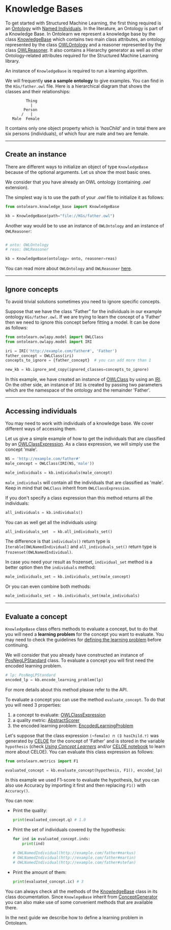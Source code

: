 # Knowledge Bases

To get started with Structured Machine Learning, the first thing
required is an [Ontology](https://www.w3.org/TR/owl2-overview/) with
[Named Individuals](https://www.w3.org/TR/owl-syntax/#Named_Individuals).
In the literature, an Ontology is part of a
Knowledge Base. In Ontolearn we represent a knowledge base 
by the class [KnowledgeBase](ontolearn.knowledge_base.KnowledgeBase) which contains two main class attributes, 
an ontology represented by the class [OWLOntology](owlapy.model.OWLOntology) and a reasoner represented by the class [OWLReasoner](owlapy.model.OWLReasoner).
It also contains a Hierarchy generator as well as other Ontology-related attributes required for the Structured Machine Learning library.

An instance of `KnowledgeBase` is required to run a learning
algorithm.

We will frequently **use a sample ontology** to give examples. You can find in  
the `KGs/father.owl` file. Here is a hierarchical diagram that shows the classes and their
relationships:

             Thing
               |
            Person
           /   |   
       Male  Female

It contains only one object property which is _'hasChild'_ and in total there 
are six persons (individuals), of which four are male and two are female.



----------------------------------------------------------------------------

## Create an instance
There are different ways to initialize an object of type `KnowledgeBase` 
because of the optional arguments. Let us show the most basic ones.

We consider that you have already an OWL ontology (containing *.owl* extension).

The simplest way is to use the path of your _.owl_ file to initialize it as follows:

```python 
from ontolearn.knowledge_base import KnowledgeBase

kb = KnowledgeBase(path="file://KGs/father.owl")
```

Another way would be to use an instance of `OWLOntology` 
and an instance of `OWLReasoner`:
<!--pytest-codeblocks:cont-->
```python

# onto: OWLOntology
# reas: OWLReasoner

kb = KnowledgeBase(ontology= onto, reasoner=reas)
```
You can read more about `OWLOntology` and `OWLReasoner` [here](03_ontologies.md).


----------------------------------------------------------------------------

## Ignore concepts
To avoid trivial solutions sometimes you need to ignore specific concepts.

Suppose that we have the class "Father" for the individuals in 
our example ontology `KGs/father.owl`. If we are trying to learn 
the concept of a 'Father' then we need to ignore this concept
before fitting a model.
It can be done as follows:

<!--pytest-codeblocks:cont-->

```python
from ontolearn.owlapy.model import OWLClass
from ontolearn.owlapy.model import IRI

iri = IRI('http://example.com/father#', 'Father')
father_concept = OWLClass(iri)
concepts_to_ignore = {father_concept}  # you can add more than 1

new_kb = kb.ignore_and_copy(ignored_classes=concepts_to_ignore)
```
In this example, we have created an instance of [OWLClass](owlapy.model.OWLClass) by using an [IRI](owlapy.model.IRI). 
On the other side, an instance of `IRI` is created by passing two parameters which are
the namespace of the ontology and the remainder 'Father'.

----------------------------------------------------------------------------

## Accessing individuals
You may need to work with individuals of a knowledge base. 
We cover different ways of accessing them.

Let us give a  simple example of how to get the individuals that
are classified by an [OWLClassExpression](owlapy.model.OWLClassExpression). As a class expression, we will simply use the 
concept 'male'.

<!--pytest-codeblocks:cont-->
```python
NS = 'http://example.com/father#'
male_concept = OWLClass(IRI(NS,'male'))

male_individuals = kb.individuals(male_concept)
```
`male_individuals` will contain all the individuals that are classified as
'male'.
Keep in mind that `OWLClass` inherit from `OWLClassExpression`. 


If you don't specify a class expression than this method returns all the individuals:
<!--pytest-codeblocks:cont-->
```python
all_individuals = kb.individuals()
```

You can as well get all the individuals using:
<!--pytest-codeblocks:cont-->
```python
all_individuals_set  = kb.all_individuals_set()
```
The difference is that `individuals()` return type is `Iterable[OWLNamedIndividual]` 
and `all_individuals_set()` return type is `frozenset(OWLNamedIndividual)`.

In case you need your result as frozenset, `individual_set` method is a better option
then the `individuals` method:
<!--pytest-codeblocks:cont-->
```python
male_individuals_set = kb.individuals_set(male_concept)
```

Or you can even combine both methods:
<!--pytest-codeblocks:cont-->
```python
male_individuals_set = kb.individuals_set(male_individuals)
```

----------------------------------------------------------------------------

## Evaluate a concept

`KnowledgeBase` class offers methods to evaluate a concept, but to do that
you will need a **learning problem** for the concept you want to evaluate.
You may need to check the guidelines for [defining the learning problem](02_learning_problem.md)
before continuing. 

We will consider that you already have constructed an 
instance of [PosNegLPStandard](ontolearn.learning_problem.PosNegLPStandard) class. To evaluate a concept you will 
first need the encoded learning problem.
<!--pytest-codeblocks:cont-->
```python
# lp: PosNegLPStandard
encoded_lp = kb.encode_learning_problem(lp)
```
For more details about this method please refer to the API.

To evaluate a concept you can use the method `evaluate_concept`. To do that 
you will need 3 properties:

1. a concept to evaluate: [OWLClassExpression](owlapy.model.OWLClassExpression)
2. a quality metric: [AbstractScorer](ontolearn.abstracts.AbstractScorer)
3. the encoded learning problem: [EncodedLearningProblem](ontolearn.learning_problem.EncodedPosNegLPStandard)

Let's suppose that the class expression `(¬female) ⊓ (∃ hasChild.⊤)` 
was generated by [CELOE](https://ontolearn-docs-dice-group.netlify.app/usage/03_algorithm.html#)
for the concept of 'Father' and is stored in the variable `hypothesis` (check [_Using Concept Learners_](05_concept_learners.md) and/or [CELOE notebook](celoe_notebook.ipynb) 
to learn more about CELOE).
You can evaluate this class expression as follows:
<!--pytest-codeblocks:cont-->
```python
from ontolearn.metrics import F1

evaluated_concept = kb.evaluate_concept(hypothesis, F1(), encoded_lp)
```
In this example we used F1-score to evaluate the hypothesis, but you can also 
use Accuracy by importing it first and then replacing `F1()` with `Accuracy()`.

You can now:

- Print the quality:
    <!--pytest-codeblocks:cont-->
    ```python
    print(evaluated_concept.q) # 1.0
    ```

- Print the set of individuals covered by the hypothesis:
    <!--pytest-codeblocks:cont-->
    ```python
    for ind in evaluated_concept.inds:
        print(ind) 
  
    # OWLNamedIndividual(http://example.com/father#markus)
    # OWLNamedIndividual(http://example.com/father#martin)
    # OWLNamedIndividual(http://example.com/father#stefan)
    ```
- Print the amount of them:
    <!--pytest-codeblocks:cont-->
    ```python
    print(evaluated_concept.ic) # 3
    ```

You can always check all the methods of the [KnowledgeBase](ontolearn.knowledge_base.KnowledgeBase) 
class in its class documentation. 
Since `KnowlegeBase` inherit from [ConceptGenerator](ontolearn.concept_generator.ConceptGenerator) 
you can also make use of some convenient methods that are available there.

In the next guide we describe how to define a learning problem in Ontolearn.
